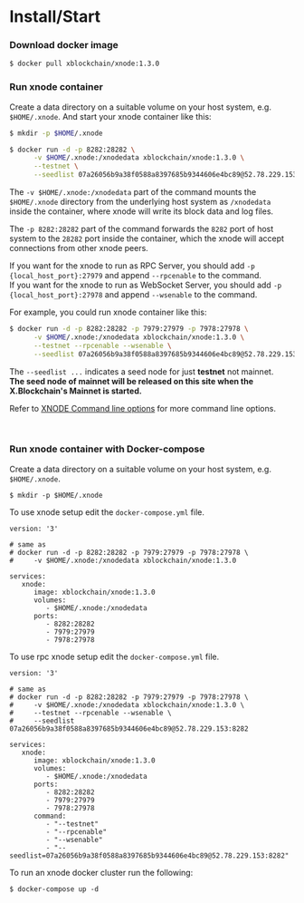 # Install/Start

### Download docker image
```bash
$ docker pull xblockchain/xnode:1.3.0
```

### Run xnode container
Create a data directory on a suitable volume on your host system, e.g. `$HOME/.xnode`.
And start your xnode container like this:

```bash
$ mkdir -p $HOME/.xnode

$ docker run -d -p 8282:28282 \
      -v $HOME/.xnode:/xnodedata xblockchain/xnode:1.3.0 \
      --testnet \
      --seedlist 07a26056b9a38f0588a8397685b9344606e4bc89@52.78.229.153:8282
```

The `-v $HOME/.xnode:/xnodedata` part of the command mounts the `$HOME/.xnode` directory from the underlying host system as `/xnodedata` inside the container, where xnode will write its block data and log files.

The `-p 8282:28282` part of the command forwards the `8282` port of host system to the `28282` port inside the container, which the xnode will accept connections from other xnode peers.

If you want for the xnode to run as RPC Server, you should add `-p {local_host_port}:27979` and append `--rpcenable` to the command.  
If you want for the xnode to run as WebSocket Server, you should add `-p {local_host_port}:27978` and append `--wsenable` to the command.  

For example, you could run xnode container like this:  
```bash
$ docker run -d -p 8282:28282 -p 7979:27979 -p 7978:27978 \
      -v $HOME/.xnode:/xnodedata xblockchain/xnode:1.3.0 \
      --testnet --rpcenable --wsenable \
      --seedlist 07a26056b9a38f0588a8397685b9344606e4bc89@52.78.229.153:8282
```

The `--seedlist ...` indicates a seed node for just **testnet** not mainnet.  
**The seed node of mainnet will be released on this site when the X.Blockchain's Mainnet is started.**  

Refer to [XNODE Command line options](#xnode-command-line-options) for more command line options.

</br>

### Run xnode container with Docker-compose

Create a data directory on a suitable volume on your host system, e.g. `$HOME/.xnode`.

```shell
$ mkdir -p $HOME/.xnode
```

To use xnode setup edit the `docker-compose.yml` file.
```
version: '3'

# same as
# docker run -d -p 8282:28282 -p 7979:27979 -p 7978:27978 \
#     -v $HOME/.xnode:/xnodedata xblockchain/xnode:1.3.0

services:
   xnode:
      image: xblockchain/xnode:1.3.0
      volumes:
         - $HOME/.xnode:/xnodedata
      ports:
         - 8282:28282
         - 7979:27979
         - 7978:27978
```


To use rpc xnode setup edit the `docker-compose.yml` file.
```
version: '3'

# same as
# docker run -d -p 8282:28282 -p 7979:27979 -p 7978:27978 \
#     -v $HOME/.xnode:/xnodedata xblockchain/xnode:1.3.0 \
#     --testnet --rpcenable --wsenable \
#     --seedlist 07a26056b9a38f0588a8397685b9344606e4bc89@52.78.229.153:8282

services:
   xnode:
      image: xblockchain/xnode:1.3.0
      volumes:
         - $HOME/.xnode:/xnodedata
      ports:
         - 8282:28282
         - 7979:27979
         - 7978:27978
      command:
         - "--testnet"
         - "--rpcenable"
         - "--wsenable"
         - "--seedlist=07a26056b9a38f0588a8397685b9344606e4bc89@52.78.229.153:8282"
```

To run an xnode docker cluster run the following:

```shell
$ docker-compose up -d
```
